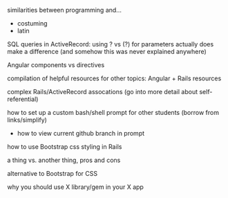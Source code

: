 similarities between programming and...
- costuming
- latin


SQL queries in ActiveRecord: using ? vs (?) for parameters actually does make a difference (and somehow this was never explained anywhere)


Angular components vs directives

compilation of helpful resources for other topics:
Angular + Rails resources

complex Rails/ActiveRecord assocations (go into more detail about self-referential)

how to set up a custom bash/shell prompt for other students (borrow from links/simplify)
  - how to view current github branch in prompt

how to use Bootstrap css styling in Rails

a thing vs. another thing, pros and cons

alternative to Bootstrap for CSS

why you should use X library/gem in your X app